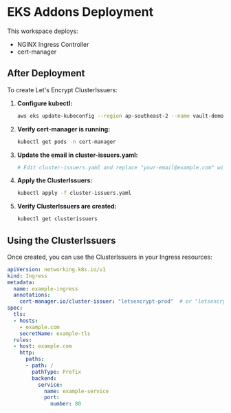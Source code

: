 # EKS Addons Deployment

This workspace deploys:
- NGINX Ingress Controller
- cert-manager

## After Deployment

To create Let's Encrypt ClusterIssuers:

1. **Configure kubectl:**
   ```bash
   aws eks update-kubeconfig --region ap-southeast-2 --name vault-demo-cluster
   ```

2. **Verify cert-manager is running:**
   ```bash
   kubectl get pods -n cert-manager
   ```

3. **Update the email in cluster-issuers.yaml:**
   ```bash
   # Edit cluster-issuers.yaml and replace "your-email@example.com" with your actual email
   ```

4. **Apply the ClusterIssuers:**
   ```bash
   kubectl apply -f cluster-issuers.yaml
   ```

5. **Verify ClusterIssuers are created:**
   ```bash
   kubectl get clusterissuers
   ```

## Using the ClusterIssuers

Once created, you can use the ClusterIssuers in your Ingress resources:

```yaml
apiVersion: networking.k8s.io/v1
kind: Ingress
metadata:
  name: example-ingress
  annotations:
    cert-manager.io/cluster-issuer: "letsencrypt-prod"  # or "letsencrypt-staging"
spec:
  tls:
  - hosts:
    - example.com
    secretName: example-tls
  rules:
  - host: example.com
    http:
      paths:
      - path: /
        pathType: Prefix
        backend:
          service:
            name: example-service
            port:
              number: 80
```